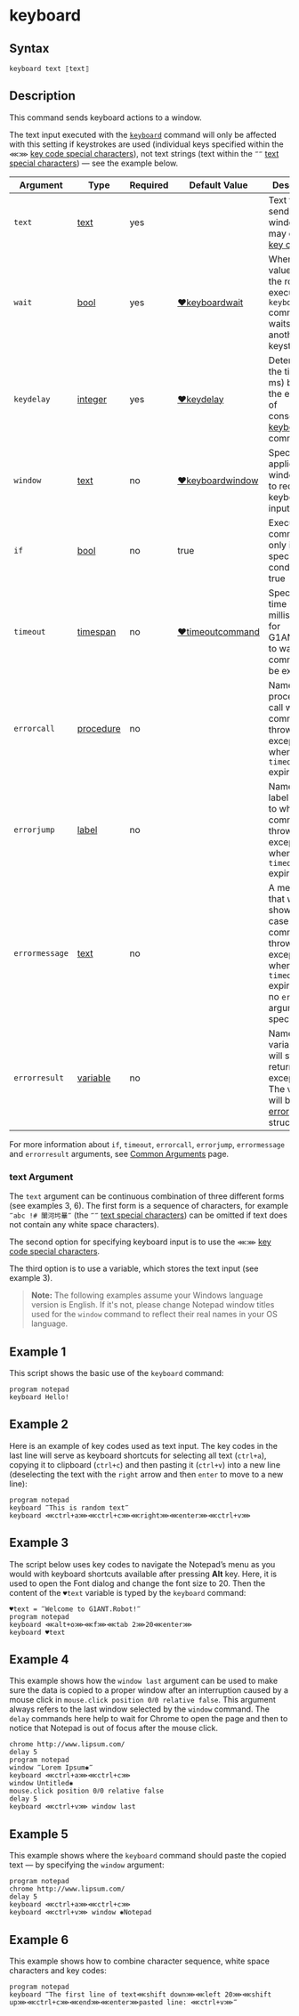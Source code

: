 # keyboard

## Syntax

```G1ANT
keyboard text ⟦text⟧
```

## Description

This command sends keyboard actions to a window.

The text input executed with the [`keyboard`](](https://manual.g1ant.com/link/G1ANT.Addon.Core-1/G1ANT.Addon.Core/Commands/KeyboardCommand.md)) command will only be affected with this setting if keystrokes are used (individual keys specified within the `⋘⋙` [key code special characters](https://github.com/G1ANT-Robot/G1ANT.Manual/blob/develop/appendices/special-characters/key-code.md)), not text strings (text within the `‴‴` [text special characters](https://github.com/G1ANT-Robot/G1ANT.Manual/blob/develop/appendices/special-characters/text.md)) — see the example below.

| Argument | Type | Required | Default Value | Description |
| -------- | ---- | -------- | ------------- | ----------- |
|`text`| [text](](https://manual.g1ant.com/link/G1ANT.Language/G1ANT.Language/Structures/TextStructure.md)) | yes|  | Text to be send to a window; it may contain [key codes](https://github.com/G1ANT-Robot/G1ANT.Manual/blob/develop/appendices/special-characters/key-code.md) |
|`wait`| [bool](](https://manual.g1ant.com/link/G1ANT.Language/G1ANT.Language/Structures/BooleanStructure.md)) | yes | [♥keyboardwait](](https://manual.g1ant.com/link/G1ANT.Language/G1ANT.Addon.Core/Variables/KeyboardWaitVariable.md)) | When the value is `true`, the robot executing the `keyboard` command waits for another keystroke |
|`keydelay`| [integer](](https://manual.g1ant.com/link/G1ANT.Language/G1ANT.Language/Structures/IntegerStructure.md)) | yes | [♥keydelay](](https://manual.g1ant.com/link/G1ANT.Language/G1ANT.Addon.Core/Variables/KeyDelayVariable.md)) | Determines the time (in ms) between the execution of consecutive [keyboard](https://github.com/G1ANT-Robot/G1ANT.Manual/blob/develop/appendices/G1ANT.Language/G1ANT.Addon.Core/Commands/KeyboardCommand.md) commands |
|`window`| [text](](https://manual.g1ant.com/link/G1ANT.Language/G1ANT.Language/Structures/TextStructure.md)) | no | [♥keyboardwindow](](https://manual.g1ant.com/link/G1ANT.Language/G1ANT.Addon.Core/Variables/KeyboardWindowVariable.md)) | Specifies application window title to receive the keyboard input |
| `if`           | [bool](](https://manual.g1ant.com/link/G1ANT.Language/G1ANT.Language/Structures/BooleanStructure.md)) | no       | true                                                        | Executes the command only if a specified condition is true   |
| `timeout`      | [timespan](](https://manual.g1ant.com/link/G1ANT.Language/G1ANT.Language/Structures/TimeSpanStructure.md)) | no       | [♥timeoutcommand](](https://manual.g1ant.com/link/G1ANT.Language/G1ANT.Addon.Core/Variables/TimeoutCommandVariable.md)) | Specifies time in milliseconds for G1ANT.Robot to wait for the command to be executed |
| `errorcall`    | [procedure](](https://manual.g1ant.com/link/G1ANT.Language/G1ANT.Language/Structures/ProcedureStructure.md)) | no       |                                                             | Name of a procedure to call when the command throws an exception or when a given `timeout` expires |
| `errorjump`    | [label](](https://manual.g1ant.com/link/G1ANT.Language/G1ANT.Language/Structures/LabelStructure.md)) | no       |                                                             | Name of the label to jump to when the command throws an exception or when a given `timeout` expires |
| `errormessage` | [text](](https://manual.g1ant.com/link/G1ANT.Language/G1ANT.Language/Structures/TextStructure.md)) | no       |                                                             | A message that will be shown in case the command throws an exception or when a given `timeout` expires, and no `errorjump` argument is specified |
| `errorresult`  | [variable](](https://manual.g1ant.com/link/G1ANT.Language/G1ANT.Language/Structures/VariableStructure.md)) | no       |                                                             | Name of a variable that will store the returned exception. The variable will be of [error](](https://manual.g1ant.com/link/G1ANT.Language/G1ANT.Language/Structures/ErrorStructure.md)) structure  |

For more information about `if`, `timeout`, `errorcall`, `errorjump`, `errormessage` and `errorresult` arguments, see [Common Arguments](https://github.com/G1ANT-Robot/G1ANT.Manual/blob/develop/appendices/common-arguments.md) page.

### text Argument

The `text` argument can be continuous combination of three different forms (see examples 3, 6). The first form is a sequence of characters, for example `‴abc !# 闈河圬曅‴` (the `‴‴` [text special characters](https://github.com/G1ANT-Robot/G1ANT.Manual/blob/develop/appendices/special-characters/text.md)) can be omitted if text does not contain any white space characters).

The second option for specifying keyboard input is to use the `⋘⋙` [key code special characters](https://github.com/G1ANT-Robot/G1ANT.Manual/blob/develop/appendices/special-characters/key-code.md).

The third option is to use a variable, which stores the text input (see example 3).

>**Note:** The following examples assume your Windows language version is English. If it's not, please change Notepad window titles used for the `window` command to reflect their real names in your OS language.

## Example 1

This script shows the basic use of the `keyboard` command:

```G1ANT
program notepad
keyboard Hello!
```

## Example 2

Here is an example of key codes used as text input. The key codes in the last line will serve as keyboard shortcuts for selecting all text (`ctrl+a`), copying it to clipboard (`ctrl+c`) and then pasting it (`ctrl+v`) into a new line (deselecting the text with the `right` arrow and then `enter`  to move to a new line):

```G1ANT
program notepad
keyboard ‴This is random text‴
keyboard ⋘ctrl+a⋙⋘ctrl+c⋙⋘right⋙⋘enter⋙⋘ctrl+v⋙
```

## Example 3

The script below uses key codes to navigate the Notepad’s menu as you would with keyboard shortcuts available after pressing **Alt** key. Here, it is used to open the Font dialog and change the font size to 20. Then the content of the `♥text` variable is typed by the `keyboard` command:

```G1ANT
♥text = ‴Welcome to G1ANT.Robot!‴
program notepad
keyboard ⋘alt+o⋙⋘f⋙⋘tab 2⋙20⋘enter⋙
keyboard ♥text
```

## Example 4

This example shows how the `window last` argument can be used to make sure the data is copied to a proper window after an interruption caused by a mouse click in `mouse.click position 0⫽0 relative false`. This argument always refers to the last window selected by the `window` command. The `delay` commands here help to wait for Chrome to open the page and then to notice that Notepad is out of focus after the mouse click.

```G1ANT
chrome http://www.lipsum.com/
delay 5
program notepad
window ‴Lorem Ipsum✱‴
keyboard ⋘ctrl+a⋙⋘ctrl+c⋙
window Untitled✱
mouse.click position 0⫽0 relative false
delay 5
keyboard ⋘ctrl+v⋙ window last
```

## Example 5

This example shows where the `keyboard` command should paste the copied text — by specifying the `window` argument:

```G1ANT
program notepad
chrome http://www.lipsum.com/
delay 5
keyboard ⋘ctrl+a⋙⋘ctrl+c⋙
keyboard ⋘ctrl+v⋙ window ✱Notepad
```

## Example 6

This example shows how to combine character sequence, white space characters and key codes:

```G1ANT
program notepad
keyboard ‴The first line of text⋘shift down⋙⋘left 20⋙⋘shift up⋙⋘ctrl+c⋙⋘end⋙⋘enter⋙pasted line: ⋘ctrl+v⋙‴
```
